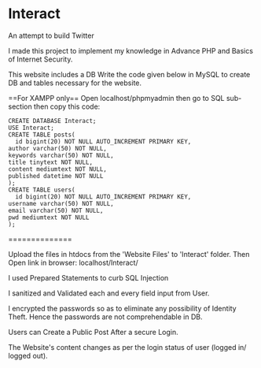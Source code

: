 # Interact
An attempt to build Twitter

I made this project to implement my knowledge in Advance PHP and Basics of Internet Security.

This website includes a DB
  Write the code given below in MySQL to create DB and tables necessary for the website.

==For XAMPP only==
Open localhost/phpmyadmin then go to SQL sub-section then copy this code:
  
    CREATE DATABASE Interact;
    USE Interact;
    CREATE TABLE posts(
	  id bigint(20) NOT NULL AUTO_INCREMENT PRIMARY KEY,
    author varchar(50) NOT NULL,
    keywords varchar(50) NOT NULL,
    title tinytext NOT NULL,
    content mediumtext NOT NULL,
    published datetime NOT NULL
    );
    CREATE TABLE users(
	  id bigint(20) NOT NULL AUTO_INCREMENT PRIMARY KEY,
    username varchar(50) NOT NULL,
    email varchar(50) NOT NULL,
    pwd mediumtext NOT NULL
    );
    
==============

Upload the files in htdocs from the 'Website Files' to 'Interact' folder.
Then Open link in browser: localhost/Interact/

I used Prepared Statements to curb SQL Injection 

I sanitized and Validated each and every field input from User.

I encrypted the passwords so as to eliminate any possibility of Identity Theft.
Hence the passwords are not comprehendable in DB.

Users can Create a Public Post
After a secure Login.

The Website's content changes as per the login status of user (logged in/ logged out).
